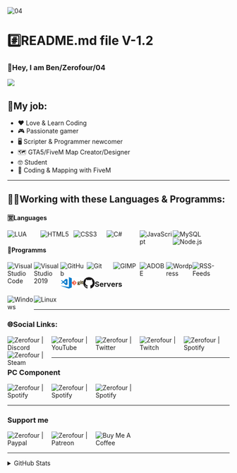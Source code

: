 ![04](https://user-images.githubusercontent.com/60815764/119038564-8ebd7e80-b9b3-11eb-95f4-42e46a63602b.gif)

# #️⃣README.md file V-1.2

### 👋Hey, I am Ben/Zerofour/04

<img src="https://user-images.githubusercontent.com/60815764/119038408-5fa70d00-b9b3-11eb-823f-dd2e262aa648.png" width="225">

## 👔My job: 

- ❤️ Love & Learn Coding
- 🎮 Passionate gamer
- 🖥️ Scripter & Programmer newcomer
- 🗺️ GTA5/FiveM Map Creator/Designer
- 🤓 Student
- 🎲 Coding & Mapping with FiveM

---

## 🐱‍💻Working with these Languages & Programms:
#### 🈺Languages
[<img align="left" alt="LUA" width="75px" src="https://img.shields.io/badge/Lua-2C2D72?style=for-the-badge&logo=lua&logoColor=white" />][youtube]
[<img align="left" alt="HTML5" width="75px" src="https://img.shields.io/badge/HTML5-E34F26?style=for-the-badge&logo=html5&logoColor=white" />][youtube]
[<img align="left" alt="CSS3" width="75px" src="https://img.shields.io/badge/CSS3-1572B6?style=for-the-badge&logo=css3&logoColor=white" />][youtube]
[<img align="left" alt="C#" width="75px" src="https://img.shields.io/badge/C%23-239120?style=for-the-badge&logo=c-sharp&logoColor=white" />][youtube]
[<img align="left" alt="JavaScript" width="75px" src="https://img.shields.io/badge/JavaScript-F7DF1E?style=for-the-badge&logo=javascript&logoColor=black" />][youtube]
[<img align="left" alt="MySQL" width="75px" src="https://img.shields.io/badge/MySQL-FFBE00?style=for-the-badge&logo=mysql&logoColor=white" />][youtube]
[<img align="left" alt="Node.js" width="75px" src="https://img.shields.io/badge/Node.js-43853D?style=for-the-badge&logo=node-dot-js&logoColor=white" />][youtube]

<br />

#### 🤖Programms
[<img align="left" alt="Visual Studio Code" width="60px" src="https://img.shields.io/badge/Visual_Studio_Code-0078D4?style=for-the-badge&logo=visual%20studio%20code&logoColor=white" />][youtube]
[<img align="left" alt="Visual Studio 2019" width="60px" src="https://img.shields.io/badge/Visual_Studio_2019-5C2D91?style=for-the-badge&logo=visual%20studio&logoColor=white" />][youtube]
[<img align="left" alt="GitHub" width="60px" src="https://img.shields.io/badge/GitHub-100000?style=for-the-badge&logo=github&logoColor=white" />][youtube]
[<img align="left" alt="Git" width="60px" src="https://img.shields.io/badge/Git-F05032?style=for-the-badge&logo=git&logoColor=white" />][youtube]
[<img align="left" alt="GIMP" width="60px" src="https://img.shields.io/badge/gimp-5C5543?style=for-the-badge&logo=gimp&logoColor=white" />][youtube]
[<img align="left" alt="ADOBE" width="60px" src="https://img.shields.io/badge/Adobe%20Photoshop-31A8FF?style=for-the-badge&logo=Adobe%20Photoshop&logoColor=black" />][youtube]
[<img align="left" alt="Wordpress" width="60px" src="https://img.shields.io/badge/Wordpress-21759B?style=for-the-badge&logo=wordpress&logoColor=white" />][youtube]
[<img align="left" alt="RSS-Feeds" width="60px" src="	https://img.shields.io/badge/RSS-Feeds-FFA500?style=for-the-badge&logo=rss&logoColor=white" />][youtube]

[<img align="left" alt="Visual Studio Code" width="26px" src="https://raw.githubusercontent.com/github/explore/80688e429a7d4ef2fca1e82350fe8e3517d3494d/topics/visual-studio-code/visual-studio-code.png" />][youtube]
[<img align="left" alt="Visual Studio Code" width="26px" src="https://raw.githubusercontent.com/github/explore/80688e429a7d4ef2fca1e82350fe8e3517d3494d/topics/git/git.png" />][youtube]
[<img align="left" alt="GitHub" width="26px" src="https://raw.githubusercontent.com/github/explore/78df643247d429f6cc873026c0622819ad797942/topics/github/github.png" />][youtube]

<br />

### Servers
[<img align="left" alt="Windows" width="60px" src="https://img.shields.io/badge/Windows-0078D6?style=for-the-badge&logo=windows&logoColor=white" />][youtube]
[<img align="left" alt="Linux" width="60px" src="https://img.shields.io/badge/Linux-FCC624?style=for-the-badge&logo=linux&logoColor=black" />][youtube]

<br />

---

### 🌐Social Links:

[<img align="left" alt="Zerofour | Discord" width="100px" src="https://img.shields.io/badge/Discord-7289DA?style=for-the-badge&logo=discord&logoColor=white" />][discord]
[<img align="left" alt="Zerofour | YouTube" width="100px" src="https://img.shields.io/badge/YouTube-FF0000?style=for-the-badge&logo=youtube&logoColor=white" />][youtube]
[<img align="left" alt="Zerofour | Twitter" width="100px" src="https://img.shields.io/badge/Twitter-00acee?style=for-the-badge&logo=twitter&logoColor=white" />][twitter]
[<img align="left" alt="Zerofour | Twitch" width="100px" src="https://img.shields.io/badge/Twitch-6441a5?style=for-the-badge&logo=twitch&logoColor=white" />][twitch]
[<img align="left" alt="Zerofour | Spotify" width="100px" src="https://img.shields.io/badge/Spotify-1DB954?style=for-the-badge&logo=spotify&logoColor=white" />][spotify]
[<img align="left" alt="Zerofour | Steam" width="100px" src="https://img.shields.io/badge/Steam-000000?style=for-the-badge&logo=steam&logoColor=white" />][spotify]
<br />
<br />

---

### PC Component
[<img align="left" alt="Zerofour | Spotify" width="100px" src="https://img.shields.io/badge/NVIDIA-Graphiccard-76B900?style=for-the-badge&logo=nvidia&logoColor=white" />][spotify]
[<img align="left" alt="Zerofour | Spotify" width="100px" src="https://img.shields.io/badge/Intel-Core-0071C5?style=for-the-badge&logo=intel&logoColor=white" />][spotify]
[<img align="left" alt="Zerofour | Spotify" width="100px" src="https://img.shields.io/badge/Windows-10-0078D6?style=for-the-badge&logo=windows&logoColor=white" />][spotify]

<br />
<br />

---

### Support me
[<img align="left" alt="Zerofour | Paypal" width="100px" src="https://img.shields.io/badge/PayPal-00457C?style=for-the-badge&logo=paypal&logoColor=white" />][spotify]
[<img align="left" alt="Zerofour | Patreon" width="100px" src="https://img.shields.io/badge/Patreon-F96854?style=for-the-badge&logo=patreon&logoColor=white" />][spotify]
[<img align="left" alt="Buy Me A Coffee" width="100px" src="https://cdn.buymeacoffee.com/buttons/v2/default-green.png" />][spotify]
<br />
<br />

---

<details>
  <summary>GitHub Stats</summary>

  <img align="left" alt="Marks" src="https://github-readme-stats.vercel.app/api/top-langs/?username=Zerofour04&layout=compact" />
  <img align="left" alt="Top Language" src="https://github-readme-stats.vercel.app/api?username=Zerofour04&show_icons=true&theme=algolia" />

</details>

[discord]: https://steamcommunity.com/id/zerofour_04/
[steam]: https://steamcommunity.com/id/zerofour_04/
[youtube]: https://www.youtube.com/channel/UCiG2ezBIH8PKOjrvHyipR_g
[twitter]: https://twitter.com/Zerofour_04_
[twitch]: https://www.twitch.tv/zerofour_04_
[spotify]: https://www.twitch.tv/zerofour_04_
